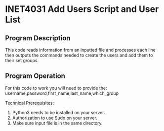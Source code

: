 # INET4031 Add Users Script and User List

## Program Description
This code reads information from an inputted file and processes each line then outputs the commands needed to create the users and add them to their set groups. 

## Program Operation
For this code to work you will need to provide the: username,password,first_name,last_name,which_group

Technical Prerequisites:

1. Python3 needs to be installed on your server.
2. Authorization to use Sudo on your server.
3. Make sure input file is in the same directory. 
